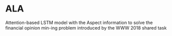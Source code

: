 # ALA
Attention-based LSTM model with the Aspect information to solve the financial opinion min-ing problem introduced by the WWW 2018 shared task
